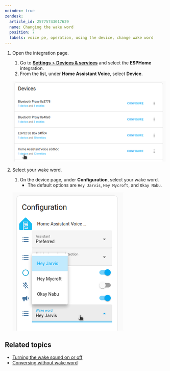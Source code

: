 ```yaml
---
noindex: true
zendesk:
  article_id: 25775743017629
  name: Changing the wake word
  position: 7
  labels: voice pe, operation, using the device, change wake word
---
```


1. Open the integration page.

   1. Go to [**Settings** > **Devices & services**](https://my.home-assistant.io/redirect/integrations/) and select the **ESPHome** integration.
   2. From the list, under **Home Assistant Voice**, select **Device**.

   ![Screenshot of the device list](/static/img/voice-pe/voice_esphome.png)

2. Select your wake word.

   1. On the device page, under **Configuration**, select your wake word.
      - The default options are `Hey Jarvis`, `Hey Mycroft`, and `Okay Nabu`.

   ![Screenshot showing the wake word selector](/static/img/voice-pe/voice_config_change_wake_word.png)

## Related topics

- [Turning the wake sound on or off](/hc/en-us/articles/25774481113629)
- [Conversing without wake word](/hc/en-us/articles/25775805328029)
